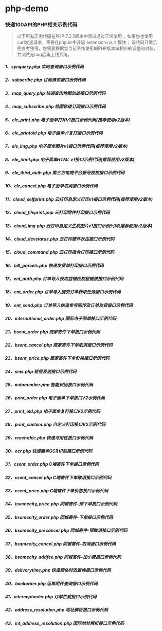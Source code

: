 # php-demo

### 快递100API的PHP相关示例代码

> 以下所有示例代码在PHP-7.3.5版本中测试通过正常使用；
> 如果您也使用curl发送请求，需要在php.ini中开启 extension=curl 模块；
> 该代码只做示例参考使用，您需要根据您当前系统使用的PHP版本做相应的调整和封装，并测试无bug后再上线系统。

##### 1、synquery.php 实时查询接口示例代码

##### 2、subscribe.php 订阅请求接口示例代码

##### 3、map_query.php 快递查询地图轨迹接口示例代码

##### 4、map_subscribe.php 地图轨迹订阅接口示例代码

##### 5、ele_print.php 电子面单打印v1接口示例代码(推荐使用v2版本)

##### 6、ele_printold.php 电子面单v1复打接口示例代码

##### 7、ele_img.php 电子面单图片v1接口示例代码(推荐使用v2版本)

##### 8、ele_html.php 电子面单HTML v1接口示例代码(推荐使用v2版本)

##### 9、ele_third_auth.php 第三方电商平台账号授权接口示例代码

##### 10、ele_cancel.php 电子面单取消接口示例代码

##### 11、cloud_selfprint.php 云打印自定义打印v1接口示例代码(推荐使用v2版本)

##### 12、cloud_fileprint.php 云打印附件打印接口示例代码

##### 13、cloud_img.php 云打印自定义生成图片v1接口示例代码(推荐使用v2版本)

##### 14、cloud_devstatus.php 云打印硬件状态接口示例代码

##### 15、cloud_command.php 云打印指令打印接口示例代码

##### 16、bill_parcels.php 快递发货单打印接口示例代码

##### 17、ent_auth.php 订单导入获取店铺授权超链接接口示例代码

##### 18、ent_order.php 订单导入提交订单获取任务接口示例代码

##### 19、ent_send.php 订单导入快递单号回传及订单发货接口示例代码

##### 20、international_order.php 国际电子面单接口示例代码

##### 21、bsent_order.php 商家寄件下单接口示例代码

##### 22、bsent_cancel.php 商家寄件下单取消接口示例代码

##### 23、bsent_price.php 商家寄件下单价格接口示例代码

##### 24、sms.php 短信发送接口示例代码

##### 25、autonumber.php 智能识别接口示例代码

##### 26、print_order.php 电子面单下单接口V2示例代码

##### 27、print_old.php 电子面单复打接口V2示例代码

##### 28、print_custom.php 自定义打印接口V2示例代码

##### 29、reachable.php 快递可用性接口示例代码

##### 30、ocr.php 快递面单OCR识别接口示例代码

##### 31、csent_order.php C端寄件下单接口示例代码

##### 32、csent_cancel.php C端寄件下单取消接口示例代码

##### 33、csent_price.php C端寄件下单价格接口示例代码

##### 34、bsamecity_price.php 同城寄件-预下单接口示例代码

##### 35、bsamecity_order.php 同城寄件-下单接口示例代码

##### 36、bsamecity_precancel.php 同城寄件-预取消接口示例代码

##### 37、bsamecity_cancel.php 同城寄件-取消接口示例代码

##### 38、bsamecity_addfee.php 同城寄件-加小费接口示例代码

##### 39、deliverytime.php 快递预估时效查询接口示例代码

##### 40、backorder.php 运单附件查询接口示例代码

##### 41、interceptorder.php 订单拦截接口示例代码

##### 42、address_resolution.php 地址解析接口示例代码

##### 43、int_address_resolution.php 国际地址解析接口示例代码